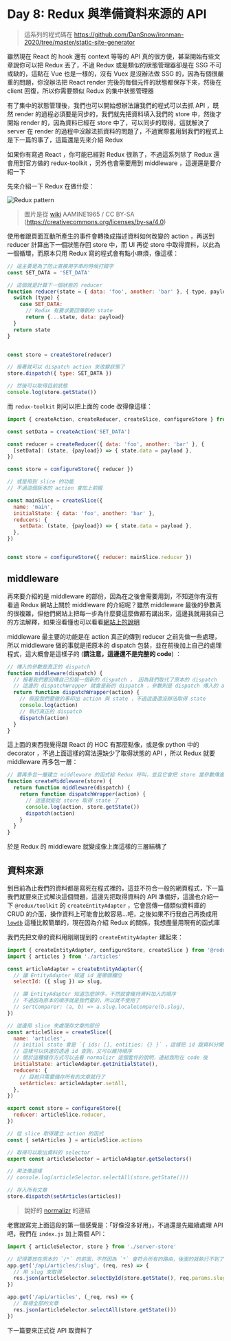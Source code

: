 Day 8: Redux 與準備資料來源的 API
=================================

> 這系列的程式碼在 https://github.com/DanSnow/ironman-2020/tree/master/static-site-generator

雖然現在 React 的 hook 還有 context 等等的 API 真的很方便，甚至開始有些文章說你可以把 Redux 丟了，不過 Redux 或是類似的狀態管理器卻是在 SSG 不可或缺的，這點在 Vue 也是一樣的，沒有 Vuex 是沒辦法做 SSG 的，因為有個很嚴重的問題，你沒辦法把 React render 完後的每個元件的狀態都保存下來，然後在 client 回復，所以你需要類似 Redux 的集中狀態管理器

有了集中的狀態管理後，我們也可以開始想辦法讓我們的程式可以去抓 API ，既然 render 的過程必須要是同步的，我們就先把資料填入我們的 store 中，然後才開始 render 的，因為資料已經在 store 中了，可以同步的取得，這就解決了 server 在 render 的過程中沒辦法抓資料的問題了，不過實際套用到我們的程式上是下一篇的事了，這篇還是先來介紹 Redux

如果你有寫過 React ，你可能已經對 Redux 很熟了，不過這系列除了 Redux 還會用到官方做的 redux-toolkit ，另外也會需要用到 middleware ，這邊還是要介紹一下

先來介紹一下 Redux 在做什麼：

![Redux pattern](https://upload.wikimedia.org/wikipedia/commons/0/06/Ngrx-redux-pattern-diagram.png)

> 圖片是從 [wiki](https://commons.wikimedia.org/wiki/File:Ngrx-redux-pattern-diagram.png) AAMINE1965 / CC BY-SA (https://creativecommons.org/licenses/by-sa/4.0)

使用者跟頁面互動所產生的事件會轉換成描述資料如何改變的 action ，再送到 reducer 計算出下一個狀態存回 store 中，而 UI 再從 store 中取得資料，以此為一個循環，而原本只用 Redux 寫的程式會有點小麻煩，像這樣：

```javascript
// 這主要是為了防止直接用字串的時候打錯字
const SET_DATA = 'SET_DATA'

// 這個就是計算下一個狀態的 reducer
function reducer(state = { data: 'foo', another: 'bar' }, { type, payload }) {
  switch (type) {
    case SET_DATA:
      // Redux 有要求要回傳新的 state
      return {...state, data: payload}
  }
  return state
}


const store = createStore(reducer)

// 接著就可以 dispatch action 來改變狀態了
store.dispatch({ type: SET_DATA })

// 然後可以取得目前狀態
console.log(store.getState())
```

而 `redux-toolkit` 則可以把上面的 code 改得像這樣：

```javascript
import { createAction, createReducer, createSlice, configureStore } from '@reduxjs/toolkit'

const setData = createAction('SET_DATA')

const reducer = createReducer({ data: 'foo', another: 'bar' }, {
  [setData]: (state, {payload}) => { state.data = payload },
})

const store = configureStore({ reducer })

// 或是用到 slice 的功能
// 不過這個版本的 action 會加上前綴

const mainSlice = createSlice({
  name: 'main',
  initialState: { data: 'foo', another: 'bar' },
  reducers: {
    setData: (state, {payload}) => { state.data = payload },
  },
})


const store = configureStore({ reducer: mainSlice.reducer })
```

middleware
----------

再來要介紹的是 middleware 的部份，因為在之後會需要用到，不知道你有沒有看過 Redux 網站上關於 middleware 的介紹呢？雖然 middleware 最後的參數真的很複雜，但他們網站上把每一步為什麼要這麼做都有講出來，這邊我就用我自己的方法解釋，如果沒看懂也可以看看[網站上的說明](https://redux.js.org/advanced/middleware)

middleware 最主要的功能是在 action 真正的傳到 reducer 之前先做一些處理，所以 middleware 做的事就是把原本的 dispatch 包裝，並在前後加上自己的處理程式，這大概會是這樣子的 (**請注意，這邊還不是完整的 code**) ：

```javascript
// 傳入的參數是真正的 dispatch
function middleware(dispatch) {
  // 接著我們要回傳自己包裝一個新的 dispatch ， 因為我們取代了原本的 dispatch
  // 這邊的 dispatchWrapper 就會是新的 dispatch ，參數則是 dispatch 傳入的 action
  return function dispatchWrapper(action) {
    // 假設我們要做的事印出 action 與 state ，不過這邊還沒辦法取得 state
    console.log(action)
    // 執行真正的 dispatch
    dispatch(action)
  }
}
```

這上面的東西我覺得跟 React 的 HOC 有那麼點像，或是像 python 中的 decorator ，不過上面這樣的寫法還缺少了取得狀態的 API ，所以 Redux 就要 middleware 再多包一層：

```javascript
// 要再多包一層建立 middleware 的函式給 Redux 呼叫，並且它會把 store 當參數傳進來
function createMiddleware(store) {
  return function middleware(dispatch) {
    return function dispatchWrapper(action) {
      // 這邊就能從 store 取得 state 了
      console.log(action, store.getState())
      dispatch(action)
    }
  }
}
```

於是 Redux 的 middleware 就變成像上面這樣的三層結構了

資料來源
--------

到目前為止我們的資料都是寫死在程式裡的，這並不符合一般的網頁程式，下一篇我們就要來正式解決這個問題，這邊先把取得資料的 API 準備好，這邊也介紹一下 `@redux/toolkit` 的 `createEntityAdapter` ，它會回傳一個類似資料庫的 CRUD 的介面，操作資料上可能會比較容易…吧，之後如果不行我自己再換成用 [`lowdb`](https://github.com/typicode/lowdb) 這種比較簡單的，現在因為介紹 Redux 的關係，我想盡量用現有的函式庫

我們先把文章的資料用剛剛提到的 `createEntityAdapter` 建起來：

```javascript
import { createEntityAdapter, configureStore, createSlice } from '@reduxjs/toolkit'
import { articles } from './articles'

const articleAdapter = createEntityAdapter({
  // 讓 EntityAdapter 知道 id 是哪個欄位
  selectId: ({ slug }) => slug,

  // 讓 EntityAdapter 知道怎麼排序，不然就會維持資料加入的順序
  // 不過因為原本的順序就是我們要的，所以就不使用了
  // sortComparer: (a, b) => a.slug.localeCompare(b.slug),
})

// 這邊用 slice 來處理存文章的部份
const articleSlice = createSlice({
  name: 'articles',
  // initial state 會是 `{ ids: [], entities: {} }` ，這樣把 id 跟資料分開來的格式
  // 這樣可以快速的透過 id 查詢，又可以維持順序
  // 關於這種儲存方式可以去看 normalizr 這個套件的說明，連結我附在 code 後
  initialState: articleAdapter.getInitialState(),
  reducers: {
    // 目前只需要儲存所有的文章就行了
    setArticles: articleAdapter.setAll,
  },
})

export const store = configureStore({
  reducer: articleSlice.reducer,
})

// 從 slice 取得建立 action 的函式
const { setArticles } = articleSlice.actions

// 取得可以取出資料的 selector
export const articleSelector = articleAdapter.getSelectors()

// 用法像這樣
// console.log(articleSelector.selectAll(store.getState()))

// 存入所有文章
store.dispatch(setArticles(articles))
```

> 說好的 [normalizr](https://github.com/paularmstrong/normalizr) 的連結

老實說寫完上面這段的第一個感覺是：「好像沒多好用」，不過還是先繼續處理 API 吧，我們在 `index.js` 加上兩個 API：

```javascript
import { articleSelector, store } from './server-store'

// 記得要放在原本的 `/*` 的前面，不然因為 `*` 會符合所有的路由，後面的就執行不到了
app.get('/api/articles/:slug', (req, res) => {
  // 用 slug 來取得
  res.json(articleSelector.selectById(store.getState(), req.params.slug))
})

app.get('/api/articles', (_req, res) => {
  // 取得全部的文章
  res.json(articleSelector.selectAll(store.getState()))
})
```

下一篇要來正式從 API 取資料了
